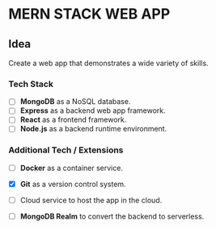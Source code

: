 # MERN STACK WEB APP

## Idea
Create a web app that demonstrates a wide variety of skills.

### Tech Stack
  - [ ] **MongoDB** as a NoSQL database. 
  - [ ] **Express** as a backend web app framework.
  - [ ] **React** as a frontend framework. 
  - [ ] **Node.js** as a backend runtime environment. 

### Additional Tech / Extensions 
  - [ ] **Docker** as a container service. 
  - [x] **Git** as a version control system.
  - [ ] Cloud service to host the app in the cloud.
  - [ ] **MongoDB Realm** to convert the backend to serverless. 




